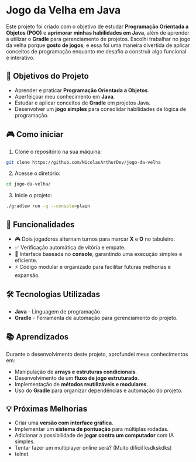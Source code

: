 # Jogo da Velha em Java

Este projeto foi criado com o objetivo de estudar **Programação Orientada a Objetos (POO)** e **aprimorar minhas habilidades em Java**, além de aprender a utilizar o **Gradle** para gerenciamento de projetos. Escolhi trabalhar no jogo da velha porque **gosto de jogos**, e essa foi uma maneira divertida de aplicar conceitos de programação enquanto me desafio a construir algo funcional e interativo.

## 📌 Objetivos do Projeto

- Aprender e praticar **Programação Orientada a Objetos**.
- Aperfeiçoar meu conhecimento em **Java**.
- Estudar e aplicar conceitos de **Gradle** em projetos Java.
- Desenvolver um **jogo simples** para consolidar habilidades de lógica de programação.

## 🎮 Como iniciar
1. Clone o repositório na sua máquina:
```bash
git clone https://github.com/NicolasArthurDev/jogo-da-velha
```
2. Acesse o diretório:
```bash
cd jogo-da-velha/
```

3. Inicie o projeto:
```bash
./gradlew run -q --console=plain
```


## 🚀 Funcionalidades

- 🎮 Dois jogadores alternam turnos para marcar **X** e **O** no tabuleiro.
- ✅ Verificação automática de vitória e empate.
- 🔄 Interface baseada no **console**, garantindo uma execução simples e eficiente.
- ⚡ Código modular e organizado para facilitar futuras melhorias e expansão.

## 🛠️ Tecnologias Utilizadas

- **Java** - Linguagem de programação.
- **Gradle** - Ferramenta de automação para gerenciamento do projeto.

## 📚 Aprendizados

Durante o desenvolvimento deste projeto, aprofundei meus conhecimentos em:
- Manipulação de **arrays e estruturas condicionais**.
- Desenvolvimento de um **fluxo de jogo estruturado**.
- Implementação de **métodos reutilizáveis e modulares**.
- Uso do **Gradle** para organizar dependências e automação do projeto.

## 💡 Próximas Melhorias

- Criar uma **versão com interface gráfica**.
- Implementar um **sistema de pontuação** para múltiplas rodadas.
- Adicionar a possibilidade de **jogar contra um computador** com IA simples.
- Tentar fazer um multiplayer online será? (Muito dificil ksdkskdks)
- telnet

